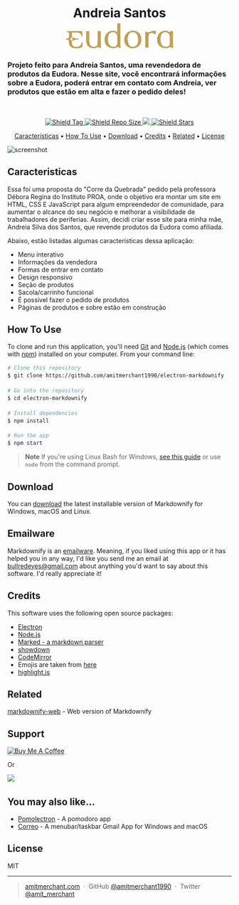 <h1 style="display: flex; flex-direction: column; align-items: center">
  Andreia Santos
  <img src="./src/img/logo/logo-eudora2.png" alt="Logo" width="250px" />
</h1>

<h3>Projeto feito para Andreia Santos, uma revendedora de produtos da Eudora. Nesse site, você encontrará informações sobre a Eudora, poderá entrar em contato com Andreia, ver produtos que estão em alta e fazer o pedido deles!</h3><br>

<p align="center"> 
  <a href="https://github.com/lucas-dos-santos-gomes/andreia-santos-eudora/tags">
    <img src="https://img.shields.io/github/v/tag/lucas-dos-santos-gomes/andreia-santos-eudora" alt="Shield Tag">
  </a>
  <a href="https://github.com/lucas-dos-santos-gomes/andreia-santos-eudora/archive/refs/heads/main.zip">
    <img src="https://img.shields.io/github/repo-size/lucas-dos-santos-gomes/andreia-santos-eudora?color=gree" alt="Shield Repo Size">
  </a>
  <a href="https://www.paypal.me/AndreiaSantosEudora">
    <img src="https://img.shields.io/badge/$-donate-ff69b4.svg?maxAge=2592000&amp;style=flat">
  </a>
  <a href="https://github.com/lucas-dos-santos-gomes/andreia-santos-eudora">
    <img src="https://img.shields.io/github/stars/lucas-dos-santos-gomes/andreia-santos-eudora?style=social" alt="Shield Stars">
  </a>
</p>

<p align="center">
  <a href="#caracteristicas">Características</a> •
  <a href="#how-to-use">How To Use</a> •
  <a href="#download">Download</a> •
  <a href="#credits">Credits</a> •
  <a href="#related">Related</a> •
  <a href="#license">License</a>
</p>

![screenshot](https://raw.githubusercontent.com/amitmerchant1990/electron-markdownify/master/app/img/markdownify.gif)

## Caracteristicas

<p>Essa foi uma proposta do "Corre da Quebrada" pedido pela professora Débora Regina do Instituto PROA, onde o objetivo era montar um site em HTML, CSS E JavaScript para algum empreendedor de comunidade, para aumentar o alcance do seu negócio e melhorar a visibilidade de trabalhadores de periferias. Assim, decidi criar esse site para minha mãe, Andreia Silva dos Santos, que revende produtos da Eudora como afiliada.</p>
<p>Abaixo, estão listadas algumas características dessa aplicação:</p>

* Menu interativo
* Informações da vendedora
* Formas de entrar em contato
* Design responsivo
* Seção de produtos
* Sacola/carrinho funcional
* É possível fazer o pedido de produtos
* Páginas de produtos e sobre estão em construção

## How To Use

To clone and run this application, you'll need [Git](https://git-scm.com) and [Node.js](https://nodejs.org/en/download/) (which comes with [npm](http://npmjs.com)) installed on your computer. From your command line:

```bash
# Clone this repository
$ git clone https://github.com/amitmerchant1990/electron-markdownify

# Go into the repository
$ cd electron-markdownify

# Install dependencies
$ npm install

# Run the app
$ npm start
```

> **Note**
> If you're using Linux Bash for Windows, [see this guide](https://www.howtogeek.com/261575/how-to-run-graphical-linux-desktop-applications-from-windows-10s-bash-shell/) or use `node` from the command prompt.


## Download

You can [download](https://github.com/amitmerchant1990/electron-markdownify/releases/tag/v1.2.0) the latest installable version of Markdownify for Windows, macOS and Linux.

## Emailware

Markdownify is an [emailware](https://en.wiktionary.org/wiki/emailware). Meaning, if you liked using this app or it has helped you in any way, I'd like you send me an email at <bullredeyes@gmail.com> about anything you'd want to say about this software. I'd really appreciate it!

## Credits

This software uses the following open source packages:

- [Electron](http://electron.atom.io/)
- [Node.js](https://nodejs.org/)
- [Marked - a markdown parser](https://github.com/chjj/marked)
- [showdown](http://showdownjs.github.io/showdown/)
- [CodeMirror](http://codemirror.net/)
- Emojis are taken from [here](https://github.com/arvida/emoji-cheat-sheet.com)
- [highlight.js](https://highlightjs.org/)

## Related

[markdownify-web](https://github.com/amitmerchant1990/markdownify-web) - Web version of Markdownify

## Support

<a href="https://www.buymeacoffee.com/5Zn8Xh3l9" target="_blank"><img src="https://www.buymeacoffee.com/assets/img/custom_images/purple_img.png" alt="Buy Me A Coffee" style="height: 41px !important;width: 174px !important;box-shadow: 0px 3px 2px 0px rgba(190, 190, 190, 0.5) !important;-webkit-box-shadow: 0px 3px 2px 0px rgba(190, 190, 190, 0.5) !important;" ></a>

<p>Or</p> 

<a href="https://www.patreon.com/amitmerchant">
	<img src="https://c5.patreon.com/external/logo/become_a_patron_button@2x.png" width="160">
</a>

## You may also like...

- [Pomolectron](https://github.com/amitmerchant1990/pomolectron) - A pomodoro app
- [Correo](https://github.com/amitmerchant1990/correo) - A menubar/taskbar Gmail App for Windows and macOS

## License

MIT

---

> [amitmerchant.com](https://www.amitmerchant.com) &nbsp;&middot;&nbsp;
> GitHub [@amitmerchant1990](https://github.com/amitmerchant1990) &nbsp;&middot;&nbsp;
> Twitter [@amit_merchant](https://twitter.com/amit_merchant)

